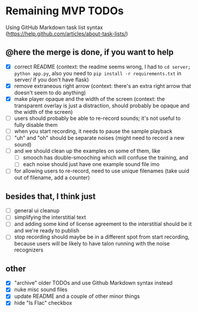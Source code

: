# Remaining MVP TODOs

Using GitHub Markdown task list syntax (https://help.github.com/articles/about-task-lists/)

## @here the merge is done, if you want to help
- [x] correct README (context: the readme seems wrong, I had to `cd server; python app.py`, also you need to `pip install -r requirements.txt` in server/ if you don't have flask)
- [x] remove extraneous right arrow (context: there's an extra right arrow that doesn't seem to do anything)
- [x] make player opaque and the width of the screen (context: the transparent overlay is just a distraction, should probably be opaque and the width of the screen)
- [ ] users should probably be able to re-record sounds; it's not useful to fully disable them
- [ ] when you start recording, it needs to pause the sample playback
- [ ] "uh" and "oh" should be separate noises (might need to record a new sound)
- [ ] and we should clean up the examples on some of them, like
   - [ ] smooch has double-smooching which will confuse the training, and
   - [ ] each noise should just have one example sound file imo
- [ ] for allowing users to re-record, need to use unique filenames (take uuid out of filename, add a counter)

## besides that, I think just
- [ ] general ui cleanup
- [ ] simplifying the interstitial text
- [ ] and adding some kind of license agreement to the interstitial
should be it and we're ready to publish
- [ ] stop recording should maybe be in a different spot from start recording, because users will be likely to have talon running with the noise recognizers

## other
- [x] "archive" older TODOs and use Github Markdown syntax instead
- [x] nuke misc sound files
- [x] update README and a couple of other minor things
- [x] hide "Is Flac" checkbox